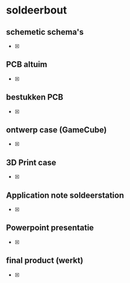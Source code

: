 # soldeerbout


## schemetic schema's ##
- [X] 

## PCB altuim ##
- [X] 

## bestukken PCB ##
- [X] 

## ontwerp case (GameCube) ##
- [X] 

## 3D Print case ##
- [X] 

## Application note soldeerstation ##
- [X] 

## Powerpoint presentatie ##
- [X] 

## final product (werkt) ##
- [X] 
